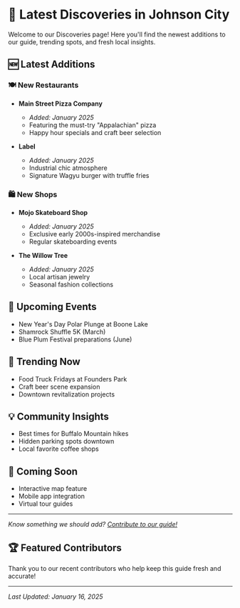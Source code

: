 # 🌟 Latest Discoveries in Johnson City

Welcome to our Discoveries page! Here you'll find the newest additions to our guide, trending spots, and fresh local insights.

## 🆕 Latest Additions

### 🍽️ New Restaurants
- **Main Street Pizza Company**
  - *Added: January 2025*
  - Featuring the must-try "Appalachian" pizza
  - Happy hour specials and craft beer selection

- **Label**
  - *Added: January 2025*
  - Industrial chic atmosphere
  - Signature Wagyu burger with truffle fries

### 🛍️ New Shops
- **Mojo Skateboard Shop**
  - *Added: January 2025*
  - Exclusive early 2000s-inspired merchandise
  - Regular skateboarding events

- **The Willow Tree**
  - *Added: January 2025*
  - Local artisan jewelry
  - Seasonal fashion collections

## 📅 Upcoming Events
- New Year's Day Polar Plunge at Boone Lake
- Shamrock Shuffle 5K (March)
- Blue Plum Festival preparations (June)

## 🌱 Trending Now
- Food Truck Fridays at Founders Park
- Craft beer scene expansion
- Downtown revitalization projects

## 💡 Community Insights
- Best times for Buffalo Mountain hikes
- Hidden parking spots downtown
- Local favorite coffee shops

## 🎯 Coming Soon
- Interactive map feature
- Mobile app integration
- Virtual tour guides

---

*Know something we should add? [Contribute to our guide!](CONTRIBUTING.md)*

## 🏆 Featured Contributors
Thank you to our recent contributors who help keep this guide fresh and accurate!

---

*Last Updated: January 16, 2025*